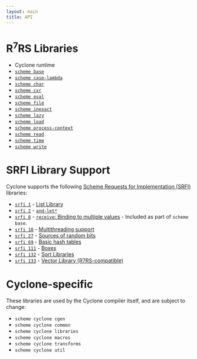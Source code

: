 ```yaml
---
layout: main
title: API
---
```


# R<sup>7</sup>RS Libraries

- Cyclone runtime
- [`scheme base`](api/scheme/base.md)
- [`scheme case-lambda`](api/scheme/case-lambda.md)
- [`scheme char`](api/scheme/char.md)
- [`scheme cxr`](api/scheme/cxr.md)
- [`scheme eval`](api/scheme/eval.md)
- [`scheme file`](api/scheme/file.md)
- [`scheme inexact`](api/scheme/inexact.md)
- [`scheme lazy`](api/scheme/lazy.md)
- [`scheme load`](api/scheme/load.md)
- [`scheme process-context`](api/scheme/process-context.md)
- [`scheme read`](api/scheme/read.md)
- [`scheme time`](api/scheme/time.md)
- [`scheme write`](api/scheme/write.md)

# SRFI Library Support

Cyclone supports the following [Scheme Requests for Implementation (SRFI)](http://srfi.schemers.org/) libraries:

- [`srfi 1`](api/srfi/1.md) - [List Library](http://srfi.schemers.org/srfi-1/srfi-1.html)
- [`srfi 2`](api/srfi/2.md) - [`and-let*`](http://srfi.schemers.org/srfi-2/srfi-2.html)
- [`srfi 8`](api/srfi/8.md) - [`receive`: Binding to multiple values](http://srfi.schemers.org/srfi-8/srfi-8.html) - Included as part of `scheme base`.
- [`srfi 18`](api/srfi/18.md) - [Multithreading support](http://srfi.schemers.org/srfi-18/srfi-18.html)
- [`srfi 27`](api/srfi/27.md) - [Sources of random bits](http://srfi.schemers.org/srfi-27/srfi-27.html)
- [`srfi 69`](api/srfi/69.md) - [Basic hash tables](http://srfi.schemers.org/srfi-69/srfi-69.html)
- [`srfi 111`](api/srfi/111.md) - [Boxes](http://srfi.schemers.org/srfi-111/srfi-111.html)
- [`srfi 132`](api/srfi/132.md) - [Sort Libraries](http://srfi.schemers.org/srfi-132/srfi-132.html)
- [`srfi 133`](api/srfi/133.md) - [Vector Library (R7RS-compatible)](http://srfi.schemers.org/srfi-133/srfi-133.html)

# Cyclone-specific

These libraries are used by the Cyclone compiler itself, and are subject to change:

- `scheme cyclone cgen`
- `scheme cyclone common`
- `scheme cyclone libraries`
- `scheme cyclone macros`
- `scheme cyclone transforms`
- `scheme cyclone util`
